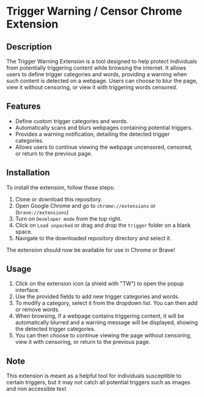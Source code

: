# Trigger Warning / Censor Chrome Extension

## Description

The Trigger Warning Extension is a tool designed to help protect individuals from potentially triggering content while browsing the internet. It allows users to define trigger categories and words, providing a warning when such content is detected on a webpage. Users can choose to blur the page, view it without censoring, or view it with triggering words censored.

## Features

- Define custom trigger categories and words.
- Automatically scans and blurs webpages containing potential triggers.
- Provides a warning notification, detailing the detected trigger categories.
- Allows users to continue viewing the webpage uncensored, censored, or return to the previous page.

## Installation

To install the extension, follow these steps:

1. Clone or download this repository.
2. Open Google Chrome and go to `chrome://extensions` or (`brave://extensions`)
3. Turn on `Developer mode` from the top right.
4. Click on `Load unpacked` or drag and drop the `trigger` folder on a blank space.
5. Navigate to the downloaded repository directory and select it.

The extension should now be available for use in Chrome or Brave!

## Usage

1. Click on the extension icon (a shield with "TW") to open the popup interface.
2. Use the provided fields to add new trigger categories and words.
3. To modify a category, select it from the dropdown list. You can then add or remove words.
4. When browsing, if a webpage contains triggering content, it will be automatically blurred and a warning message will be displayed, showing the detected trigger categories.
5. You can then choose to continue viewing the page without censoring, view it with censoring, or return to the previous page.

## Note

This extension is meant as a helpful tool for individuals susceptible to certain triggers, but it may not catch all potential triggers such as images and non accessible text
